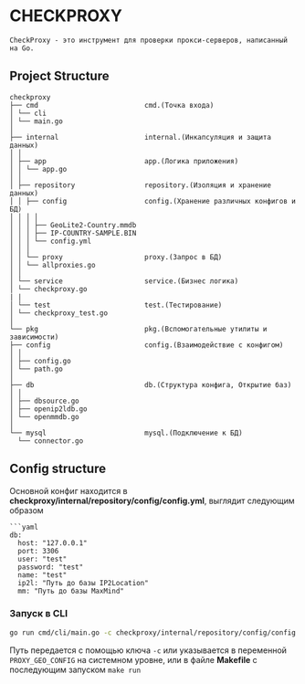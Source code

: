 # CHECKPROXY
```
CheckProxy - это инструмент для проверки прокси-серверов, написанный на Go.
```
## Project Structure
```
checkproxy
├── cmd                          cmd.(Точка входа)
│ └── cli
│ └── main.go
│
├── internal                     internal.(Инкапсуляция и защита данных)
│ │
│ ├── app                        app.(Логика приложения)
│ │ └── app.go
│ │
│ ├── repository                 repository.(Изоляция и хранение данных)
│ │ ├── config                   config.(Хранение различных конфигов и БД)
│ │ │ │
│ │ │ ├── GeoLite2-Country.mmdb
│ │ │ ├── IP-COUNTRY-SAMPLE.BIN 
│ │ │ └── config.yml
│ │ │
│ │ └── proxy                    proxy.(Запрос в БД)
│ │ └── allproxies.go
│ │
│ └── service                    service.(Бизнес логика)
│ └── checkproxy.go
| |
│ └── test                       test.(Тестирование)
│ └── checkproxy_test.go
│
└── pkg                          pkg.(Вспомогательные утилиты и зависимости)
├── config                       config.(Взаимодействие с конфигом)
│ │
│ ├── config.go
│ └── path.go
│
├── db                           db.(Структура конфига, Открытие баз)
│ │
│ ├── dbsource.go
│ ├── openip2ldb.go
│ └── openmmdb.go
│
└── mysql                        mysql.(Подключение к БД)
  └── connector.go
```
## Config structure
Основной конфиг находится в **checkproxy/internal/repository/config/config.yml**, выглядит следующим образом
```
```yaml
db:
  host: "127.0.0.1"
  port: 3306
  user: "test"
  password: "test"
  name: "test"
  ip2l: "Путь до базы IP2Location"
  mm: "Путь до базы MaxMind"
  ```
### Запуск в CLI
```sh
go run cmd/cli/main.go -c checkproxy/internal/repository/config/config.yml
```
Путь передается с помощью ключа ```-c``` или указывается в переменной ```PROXY_GEO_CONFIG``` на системном уровне, или в файле **Makefile** с последующим запуском ```make run```
